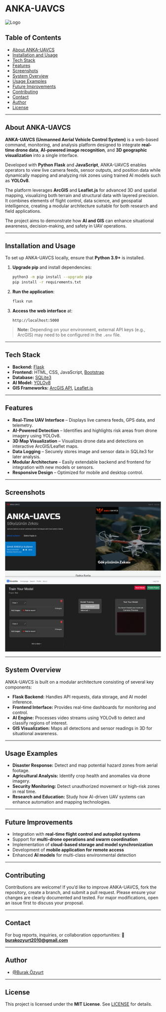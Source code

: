 # ANKA-UAVCS

![Logo](media/logo.png)

## Table of Contents
- [About ANKA-UAVCS](#about-anka-uavcs)
- [Installation and Usage](#installation-and-usage)
- [Tech Stack](#tech-stack)
- [Features](#features)
- [Screenshots](#screenshots)
- [System Overview](#system-overview)
- [Usage Examples](#usage-examples)
- [Future Improvements](#future-improvements)
- [Contributing](#contributing)
- [Contact](#contact)
- [Author](#author)
- [License](#license)

---
## About ANKA-UAVCS

**ANKA-UAVCS (Unmanned Aerial Vehicle Control System)** is a web-based command, monitoring, and analysis platform designed to integrate **real-time drone data**, **AI-powered image recognition**, and **3D geographic visualization** into a single interface.

Developed with **Python Flask** and **JavaScript**, ANKA-UAVCS enables operators to view live camera feeds, sensor outputs, and position data while dynamically mapping and analyzing risk zones using trained AI models such as **YOLOv8**.

The platform leverages **ArcGIS** and **Leaflet.js** for advanced 3D and spatial mapping, visualizing both terrain and structural data with layered precision. It combines elements of flight control, data science, and geospatial intelligence, creating a modular architecture suitable for both research and field applications.

The project aims to demonstrate how **AI and GIS** can enhance situational awareness, decision-making, and safety in UAV operations.

---
## Installation and Usage

To set up ANKA-UAVCS locally, ensure that **Python 3.9+** is installed.

1. **Upgrade pip** and install dependencies:
   ```bash
   python3 -m pip install --upgrade pip
   pip install -r requirements.txt
   ```

2. **Run the application**:
   ```bash
   flask run
   ```

3. **Access the web interface** at:
   ```
   http://localhost:5000
   ```

> **Note:** Depending on your environment, external API keys (e.g., ArcGIS) may need to be configured in the `.env` file.

---
## Tech Stack

- **Backend:** [Flask](https://flask.palletsprojects.com/)
- **Frontend:** HTML, CSS, JavaScript, [Bootstrap](https://getbootstrap.com)
- **Database:** [SQLite3](https://sqlite.org/)
- **AI Model:** [YOLOv8](https://github.com/ultralytics/ultralytics)
- **GIS Frameworks:** [ArcGIS API](https://developers.arcgis.com/javascript/latest/), [Leaflet.js](https://leafletjs.com/)

---
## Features

- **Real-Time UAV Interface** – Displays live camera feeds, GPS data, and telemetry.
- **AI-Powered Detection** – Identifies and highlights risk areas from drone imagery using YOLOv8.
- **3D Map Visualization** – Visualizes drone data and detections on interactive ArcGIS/Leaflet maps.
- **Data Logging** – Securely stores image and sensor data in SQLite3 for later analysis.
- **Modular Architecture** – Easily extendable backend and frontend for integration with new models or sensors.
- **Responsive Design** – Optimized for mobile and desktop control.

---
## Screenshots

![App Screenshot](media/Screenshot1.png)
![App Screenshot](media/screenshot2.png)

---
## System Overview

ANKA-UAVCS is built on a modular architecture consisting of several key components:

- **Flask Backend:** Handles API requests, data storage, and AI model inference.
- **Frontend Interface:** Provides real-time dashboards for monitoring and control.
- **AI Engine:** Processes video streams using YOLOv8 to detect and classify regions of interest.
- **GIS Visualization:** Maps all detections and sensor readings in 3D for situational awareness.

---
## Usage Examples

- **Disaster Response:** Detect and map potential hazard zones from aerial footage.
- **Agricultural Analysis:** Identify crop health and anomalies via drone imagery.
- **Security Monitoring:** Detect unauthorized movement or high-risk zones in real time.
- **Research and Education:** Study how AI-driven UAV systems can enhance automation and mapping technologies.

---
## Future Improvements

- Integration with **real-time flight control and autopilot systems**
- Support for **multi-drone operations and swarm coordination**
- Implementation of **cloud-based storage and model synchronization**
- Development of **mobile application for remote access**
- Enhanced **AI models** for multi-class environmental detection

---
## Contributing

Contributions are welcome!
If you’d like to improve ANKA-UAVCS, fork the repository, create a branch, and submit a pull request.
Please ensure your changes are clearly documented and tested.
For major modifications, open an issue first to discuss your proposal.

---
## Contact

For bug reports, inquiries, or collaboration opportunities:
📩 **burakozyurt2010@gmail.com**

---
## Author

- [@Burak Özyurt](https://github.com/Burak-Ozyurt-17)

---
## License

This project is licensed under the **MIT License**. See [LICENSE](LICENSE) for details.
